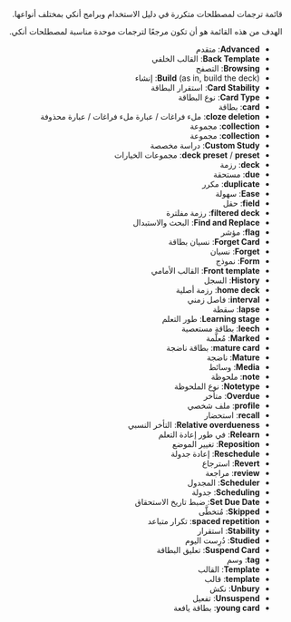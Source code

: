<div dir="rtl">

قائمة ترجمات لمصطلحات متكررة في دليل الاستخدام وبرامج أنكي بمختلف أنواعها.

الهدف من هذه القائمة هو أن تكون مرجعًا لترجمات موحدة مناسبة لمصطلحات أنكي.

- **Advanced**: متقدم
- **Back Template**: القالب الخلفي
- **Browsing**: التصفح
- **Build** (as in, build the deck): إنشاء
- **Card Stability**: استقرار البطاقة
- **Card Type**: نوع البطاقة
- **card**: بطاقة
- **cloze deletion**: ملء فراغات / عبارة ملء فراغات / عبارة محذوفة
- **collection**: مجموعة
- **collection**: مجموعة
- **Custom Study**: دراسة مخصصة
- **deck preset** / **preset**: مجموعات الخيارات
- **deck**: رزمة
- **due**: مستحقة
- **duplicate**: مكرر
- **Ease**: سهولة
- **field**: حقل
- **filtered deck**: رزمة مفلترة
- **Find and Replace**: البحث والاستبدال
- **flag**: مؤشر
- **Forget Card**: نسيان بطاقة
- **Forget**: نسيان
- **Form**: نموذج
- **Front template**: القالب الأمامي
- **History**: السجل
- **home deck**: رزمة أصلية
- **interval**: فاصل زمني
- **lapse**: سقطة
- **Learning stage**: طور التعلم
- **leech**: بطاقة مستعصية
- **Marked**: مُعلَّمة
- **mature card**: بطاقة ناضجة
- **Mature**: ناضجة
- **Media**: وسائط
- **note**: ملحوظة
- **Notetype**: نوع الملحوظة
- **Overdue**: متأخر
- **profile**: ملف شخصي
- **recall**: استحضار
- **Relative overdueness**: التأخر النسبي
- **Relearn**: في طور إعادة التعلم
- **Reposition**: تغيير الموضع
- **Reschedule**: إعادة جدولة
- **Revert**: استرجاع
- **review**: مراجعة
- **Scheduler**: المجدول
- **Scheduling**: جدولة
- **Set Due Date**: ضبط تاريخ الاستحقاق
- **Skipped**: مُتخطَّى
- **spaced repetition**: تكرار متباعد
- **Stability**: استقرار
- **Studied**: دُرِست اليوم
- **Suspend Card**: تعليق البطاقة
- **tag**: وسم
- **Template**: القالب
- **template**: قالب
- **Unbury**: نكش
- **Unsuspend**: تفعيل
- **young card**: بطاقة يافعة

</div>
